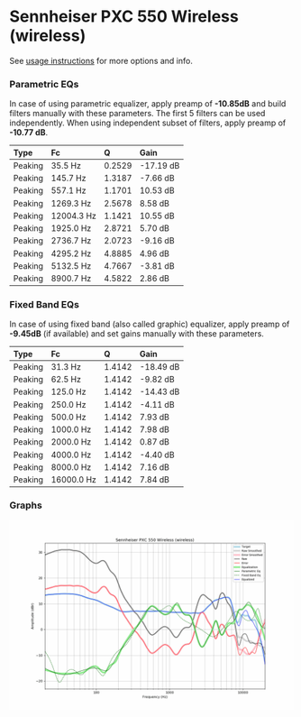 # Sennheiser PXC 550 Wireless (wireless)
See [usage instructions](https://github.com/jaakkopasanen/AutoEq#usage) for more options and info.

### Parametric EQs
In case of using parametric equalizer, apply preamp of **-10.85dB** and build filters manually
with these parameters. The first 5 filters can be used independently.
When using independent subset of filters, apply preamp of **-10.77 dB**.

| Type    | Fc         |      Q | Gain      |
|:--------|:-----------|:-------|:----------|
| Peaking | 35.5 Hz    | 0.2529 | -17.19 dB |
| Peaking | 145.7 Hz   | 1.3187 | -7.66 dB  |
| Peaking | 557.1 Hz   | 1.1701 | 10.53 dB  |
| Peaking | 1269.3 Hz  | 2.5678 | 8.58 dB   |
| Peaking | 12004.3 Hz | 1.1421 | 10.55 dB  |
| Peaking | 1925.0 Hz  | 2.8721 | 5.70 dB   |
| Peaking | 2736.7 Hz  | 2.0723 | -9.16 dB  |
| Peaking | 4295.2 Hz  | 4.8885 | 4.96 dB   |
| Peaking | 5132.5 Hz  | 4.7667 | -3.81 dB  |
| Peaking | 8900.7 Hz  | 4.5822 | 2.86 dB   |

### Fixed Band EQs
In case of using fixed band (also called graphic) equalizer, apply preamp of **-9.45dB**
(if available) and set gains manually with these parameters.

| Type    | Fc         |      Q | Gain      |
|:--------|:-----------|:-------|:----------|
| Peaking | 31.3 Hz    | 1.4142 | -18.49 dB |
| Peaking | 62.5 Hz    | 1.4142 | -9.82 dB  |
| Peaking | 125.0 Hz   | 1.4142 | -14.43 dB |
| Peaking | 250.0 Hz   | 1.4142 | -4.11 dB  |
| Peaking | 500.0 Hz   | 1.4142 | 7.93 dB   |
| Peaking | 1000.0 Hz  | 1.4142 | 7.98 dB   |
| Peaking | 2000.0 Hz  | 1.4142 | 0.87 dB   |
| Peaking | 4000.0 Hz  | 1.4142 | -4.40 dB  |
| Peaking | 8000.0 Hz  | 1.4142 | 7.16 dB   |
| Peaking | 16000.0 Hz | 1.4142 | 7.84 dB   |

### Graphs
![](./Sennheiser%20PXC%20550%20Wireless%20(wireless).png)